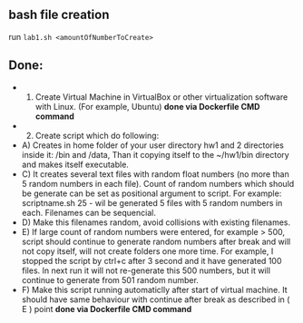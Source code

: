 ## bash file creation

run `lab1.sh <amountOfNumberToCreate>`

## Done:
- 1. Create Virtual Machine in VirtualBox or other virtualization software with Linux. (For example, Ubuntu) __**done via Dockerfile CMD command**__
- 2. Create script which do following:
- A) Creates in home folder of your user directory hw1 and  2 directories inside it: /bin and /data, Than it copying itself to the ~/hw1/bin directory and makes itself executable.
- C) It creates several text files with random float numbers (no more than 5 random numbers in each file). Count of random numbers which should be generate can be set as positional argument to script. For example: scriptname.sh 25 - wil be generated 5 files with 5 random numbers in each. Filenames can be sequencial.
- D) Make this filenames random, avoid collisions with existing filenames.
- E) If large count of random numbers were entered, for example > 500,  script should continue to generate random numbers after break and will not copy itself, will not create folders one more time. For example, I stopped the script by ctrl+c after 3 second and it have generated 100 files. In next run it will not re-generate this 500 numbers, but it will continue to generate from 501 random number. 
- F) Make this script running automaticlly after start of virtual machine. It should have same behaviour with continue after break as described in ( E ) point __**done via Dockerfile CMD command**__
